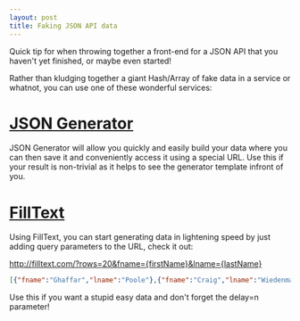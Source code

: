 ```yaml
---
layout: post
title: Faking JSON API data
---
```


Quick tip for when throwing together a front-end for a JSON API that you haven't yet finished, or maybe even started!

Rather than kludging together a giant Hash/Array of fake data in a service or whatnot, you can use one of these wonderful services:

# [JSON Generator](http://www.json-generator.com/)
JSON Generator will allow you quickly and easily build your data where you can then save it and conveniently access it using a special URL.
Use this if your result is non-trivial as it helps to see the generator template infront of you.

# [FillText](http://www.filltext.com/)
Using FillText, you can start generating data in lightening speed by just adding query parameters to the URL, check it out:

http://filltext.com/?rows=20&fname={firstName}&lname={lastName}

```JSON
[{"fname":"Ghaffar","lname":"Poole"},{"fname":"Craig","lname":"Wiedenmann"},{"fname":"Segun","lname":"Harmati"},{"fname":"Clyde","lname":"Birnstill"},{"fname":"Omar","lname":"Reyes"}]
```

Use this if you want a stupid easy data and don't forget the delay=n parameter!
